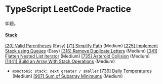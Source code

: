# TypeScript LeetCode Practice

如題。

#### [Stack](./problems/Stack/)
[[20] Valid Parentheses](./problems/Stack/[20]%20Valid%20Parentheses/])  (Easy)
[[71] Simplify Path](./problems/Stack/[71]%20Simplify%20Path/)  (Medium)
[[225] Implement Stack using Queues](./problems/Stack/[225]%20Implement%20Stack%20using%20Queues/)  (Easy)
[[316] Remove Duplicate Letters](./problems/Stack/[316]%20Remove%20Duplicate%20Letters/)  (Medium)
[[341] Flatten Nested List Iterator](./problems/Stack/[341]%20Flatten%20Nested%20List%20Iterator/)  (Medium)
[[735] Asteroid Collision](./problems/Stack/[735]%20Asteroid%20Collision/)  (Medium)
[[1441] Build an Array With Stack Operations](./problems/Stack/[1441]%20Build%20an%20Array%20With%20Stack%20Operations/)  (Medium)

  * `monotonic stack: next greater / smaller`
    [[739] Daily Temperatures](./problems/Stack/[739]%20Daily%20Temperatures/)  (Medium)
    [[907] Sum of Subarray Minimums](./problems/Stack/[907]%20Sum%20of%20Subarray%20Minimums/)  (Medium)
